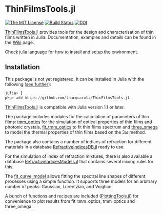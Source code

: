 # ThinFilmsTools.jl

[![The MIT License](https://img.shields.io/badge/license-MIT-orange.svg?style=flat-square)](http://opensource.org/licenses/MIT)
[![Build Status](https://travis-ci.com/lnacquaroli/ThinFilmsTools.jl.svg?branch=master)](https://travis-ci.com/lnacquaroli/ThinFilmsTools.jl)
[![DOI](https://zenodo.org/badge/200238502.svg)](https://zenodo.org/badge/latestdoi/200238502)


[ThinFilmsTools.jl](https://github.com/lnacquaroli/ThinFilmsTools.jl/wiki/Home) provides tools for the design and characterisation of thin films written in Julia. Documentation, examples and details can be found in the [Wiki](https://github.com/lnacquaroli/ThinFilmsTools.jl/wiki/Home) page.

Check [julia language](https://julialang.org/) for how to install and setup the environment.

## Installation

This package is not yet registered. It can be installed in Julia with the following ([see further](https://docs.julialang.org/en/v1/stdlib/Pkg/index.html#Adding-unregistered-packages-1)):
```julia
julia> ]
pkg> add https://github.com/lnacquaroli/ThinFilmsTools.jl
```

[ThinFilmsTools.jl](https://github.com/lnacquaroli/ThinFilmsTools.jl/wiki/Home) is compatible with Julia version 1.1 or later.

The package includes modules for the calculation of parameters of thin films: [tmm_optics](https://github.com/lnacquaroli/ThinFilmsTools.jl/wiki/TMMOptics) for the simulation of optical properties of thin films and photonic crystals, [fit_tmm_optics](https://github.com/lnacquaroli/ThinFilmsTools.jl/wiki/FitTMMOptics) to fit thin films spectrum and [three_omega](https://github.com/lnacquaroli/ThinFilmsTools.jl/wiki/ThreeOmega) to model the thermal properties of thin films based on the 3ω method.

The package also contains a number of indices of refraction for different materials in a database [RefractiveIndicesDB.jl](https://github.com/lnacquaroli/ThinFilmsTools.jl/wiki/RefractiveIndicesDB.jl) ready to use.

For the simulation of index of refraction mixtures, there is also available a database [RefractiveIndicesModels.jl](https://github.com/lnacquaroli/ThinFilmsTools.jl/wiki/RefractiveIndicesModels.jl) that contains several mixing rules for this.

The [fit_curve_model](https://github.com/lnacquaroli/ThinFilmsTools.jl/wiki/FitCurveModel) allows fitting the spectral line shapes of different processes using a simple function. It supports three models for an arbitrary number of peaks: Gaussian, Lorentzian, and Voigtian.

A bunch of functions and recipes are included ([PlottingTools.jl](https://github.com/lnacquaroli/ThinFilmsTools.jl/wiki/PlottingTools.jl)) for convenience to plot results from fit_tmm_optics, tmm_optics and three_omega.
